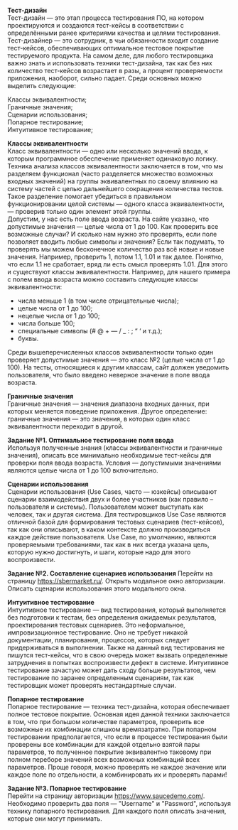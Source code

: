 **Тест-дизайн**   
Тест-дизайн — это этап процесса тестирования ПО, на котором проектируются и создаются тест-кейсы в соответствии с определёнными ранее критериями качества и целями тестирования.
Тест-дизайнер — это сотрудник, в чьи обязанности входит создание тест-кейсов, обеспечивающих оптимальное тестовое покрытие тестируемого продукта. На самом деле, для любого тестировщика важно знать и использовать техники тест-дизайна, так как без них количество тест-кейсов возрастает в разы, а процент проверяемости приложения, наоборот, сильно падает.
Среди основных можно выделить следующие:  

Классы эквивалентности;  
Граничные значения;  
Сценарии использования;  
Попарное тестирование;  
Интуитивное тестирование;  


**Классы эквивалентности**  
Класс эквивалентности — одно или несколько значений ввода, к которым программное обеспечение применяет одинаковую логику.  
Техника анализа классов эквивалентности заключается в том, что мы разделяем функционал (часто разделяется множество возможных входных значений) на группы эквивалентных по своему влиянию на систему частей с целью дальнейшего сокращения количества тестов. Такое разделение помогает убедиться в правильном функционировании целой системы — одного класса эквивалентности, — проверив только один элемент этой группы.  
Допустим, у нас есть поле ввода возраста. На сайте указано, что допустимые значения — целые числа от 1 до 100. Как проверить все возможные случаи? И сколько нам нужно это проверять, если поле позволяет вводить любые символы и значения? Если так подумать, то проверять мы можем бесконечное количество раз всё новые и новые значения. Например, проверить 1, потом 1.1, 1.01 и так далее. Понятно, что если 1.1 не сработает, вряд ли есть смысл проверять 1.01. Для этого и существуют классы эквивалентности. Например, для нашего примера с полем ввода возраста можно составить следующие классы эквивалентности:  

- числа меньше 1 (в том числе отрицательные числа);  
- целые числа от 1 до 100;  
- нецелые числа от 1 до 100;  
- числа больше 100;  
- специальные символы (# @ + — / _  : ; “ ‘ и т.д.);  
- буквы.  

Среди вышеперечисленных классов эквивалентности только один проверяет допустимые значения — это класс №2 (целые числа от 1 до 100). На тесты, относящиеся к другим классам, сайт должен уведомить пользователя, что было введено неверное значение в поле ввода возраста.  

**Граничные значения**  
Граничные значения — значения диапазона входных данных, при которых меняется поведение приложения. Другое определение: граничные значения — это значения, в которых один класс эквивалентности переходит в другой.  

**Задание №1. Оптимальное тестирование поля ввода**  
Используя полученные знания (классы эквивалентности и граничные значения), описать все минимально необходимые тест-кейсы для проверки поля ввода возраста. Условия — допустимыми значениями являются целые числа от 1 до 100 включительно.  

**Сценарии использования**  
Сценарии использования (Use Cases, часто — юзкейсы) описывают сценарии взаимодействия двух и более участников (как правило – пользователя и системы). Пользователем может выступать как человек, так и другая система. Для тестировщиков Use Case являются отличной базой для формирования тестовых сценариев (тест-кейсов), так как они описывают, в каком контексте должно производиться каждое действие пользователя. Use Case, по умолчанию, являются проверяемыми требованиями, так как в них всегда указана цель, которую нужно достигнуть, и шаги, которые надо для этого воспроизвести.   

**Задание №2. Составление сценариев использования**
Перейти на страницу https://sbermarket.ru/. Открыть модальное окно авторизации. Описать сценарии использования этого модального окна.  

**Интуитивное тестирование**  
Интуитивное тестирование — вид тестирования, который выполняется без подготовки к тестам, без определения ожидаемых результатов, проектирования тестовых сценариев. Это неформальное, импровизационное тестирование. Оно не требует никакой документации, планирования, процессов, которых следует придерживаться в выполнении. Также на данный вид тестирования не пишутся тест-кейсы, что в свою очередь может вызвать определенные затруднения в попытках воспроизвести дефект в системе. Интуитивное тестирование зачастую может дать сходу больше результатов, чем тестирование по заранее определенным сценариям, так как тестировщик может проверять нестандартные случаи.  

**Попарное тестирование**  
Попарное тестирование — техника тест-дизайна, которая обеспечивает полное тестовое покрытие. Основная идея данной техники заключается в том, что при большом количестве параметров, проверить все возможные их комбинации слишком времязатратно. При попарном тестировании предполагается, что если в процессе тестирования были проверены все комбинации для каждой отдельно взятой пары параметров, то полученное покрытие эквивалентно таковому при полном переборе значений всех возможных комбинаций всех параметров. Проще говоря, можно проверять не каждое значение или каждое поле по отдельности, а комбинировать их и проверять парами!  

**Задание №3. Попарное тестирование**  
Перейти на страницу авторизации https://www.saucedemo.com/. Необходимо проверить два поля — "Username" и "Password", используя технику попарного тестирования.
Для каждого поля описать значения, которые они могут принимать.
